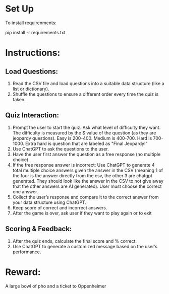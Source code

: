 # Set Up

To install requirenments:

pip install -r requirements.txt

# Instructions:
## Load Questions:
1. Read the CSV file and load questions into a suitable data structure (like a list or dictionary).
2. Shuffle the questions to ensure a different order every time the quiz is taken.

## Quiz Interaction:
1. Prompt the user to start the quiz. Ask what level of difficulty they want. The difficulty is measured by the $ value of the question (as they are jeopardy questions). Easy is 200-400. Medium is 400-700. Hard is 700-1000. Extra hard is question that are labeled as "Final Jeopardy!"
2. Use ChatGPT to ask the questions to the user.
3. Have the user first answer the question as a free response (no multiple choice)
4. If the free response answer is incorrect: Use ChatGPT to generate 4 total multiple choice answers given the answer in the CSV (meaning 1 of the four is the answer directly from the csv, the other 3 are chatgpt generated. They should look like the answer in the CSV to not give away that the other answers are AI generated). User must choose the correct one answer.
5. Collect the user’s response and compare it to the correct answer from your data structure using ChatGPT.
6. Keep score of correct and incorrect answers.
7. After the game is over, ask user if they want to play again or to exit

## Scoring & Feedback:
1. After the quiz ends, calculate the final score and % correct. 
2. Use ChatGPT to generate a customized message based on the user’s performance.

# Reward:
A large bowl of pho and a ticket to Oppenheimer
